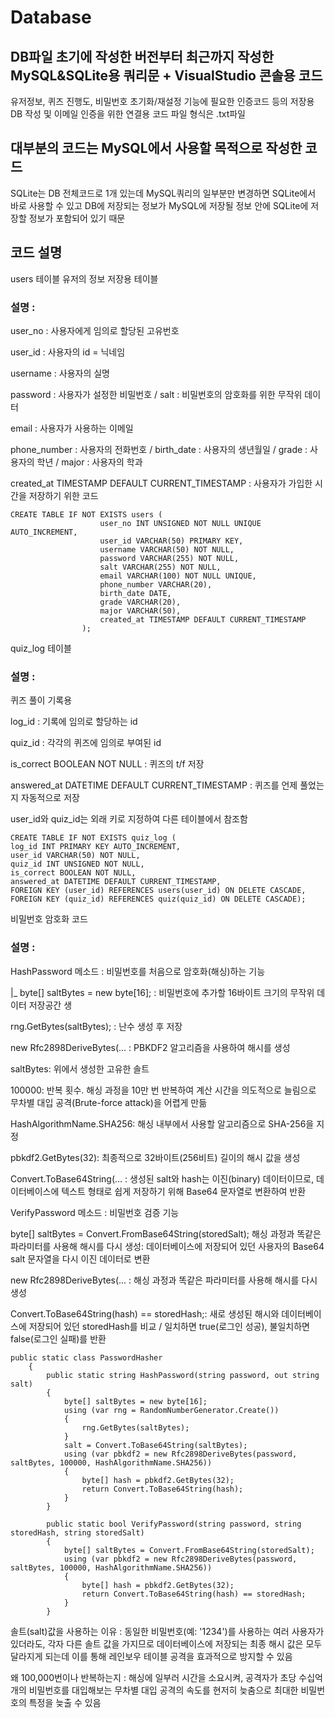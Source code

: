 # Database
## DB파일 초기에 작성한 버전부터 최근까지 작성한 MySQL&SQLite용 쿼리문 + VisualStudio 콘솔용 코드
유저정보, 퀴즈 진행도, 비밀번호 초기화/재설정 기능에 필요한 인증코드 등의 저장용 DB 작성 및 이메일 인증을 위한 연결용 코드
파일 형식은 .txt파일

## 대부분의 코드는 MySQL에서 사용할 목적으로 작성한 코드
SQLite는 DB 전체코드로 1개 있는데 MySQL쿼리의 일부분만 변경하면 SQLite에서 바로 사용할 수 있고 DB에 저장되는 정보가 MySQL에 저장될 정보 안에 SQLite에 저장할 정보가 포함되어 있기 때문

## 코드 설명 
users 테이블
유저의 정보 저장용 테이블

### 설명 :

user_no : 사용자에게 임의로 할당된 고유번호

user_id : 사용자의 id = 닉네임

username : 사용자의 실명

password : 사용자가 설정한 비밀번호 / salt : 비밀번호의 암호화를 위한 무작위 데이터

email : 사용자가 사용하는 이메일

phone_number : 사용자의 전화번호 / birth_date : 사용자의 생년월일 / grade : 사용자의 학년 / major : 사용자의 학과

created_at TIMESTAMP DEFAULT CURRENT_TIMESTAMP : 사용자가 가입한 시간을 저장하기 위한 코드

    CREATE TABLE IF NOT EXISTS users (
                        user_no INT UNSIGNED NOT NULL UNIQUE AUTO_INCREMENT,
                        user_id VARCHAR(50) PRIMARY KEY,
                        username VARCHAR(50) NOT NULL,
                        password VARCHAR(255) NOT NULL,
                        salt VARCHAR(255) NOT NULL,
                        email VARCHAR(100) NOT NULL UNIQUE,
                        phone_number VARCHAR(20),
                        birth_date DATE,
                        grade VARCHAR(20),
                        major VARCHAR(50),
                        created_at TIMESTAMP DEFAULT CURRENT_TIMESTAMP
                    );

quiz_log 테이블

### 설명 :  

퀴즈 풀이 기록용

log_id : 기록에 임의로 할당하는 id

quiz_id : 각각의 퀴즈에 임의로 부여된 id

is_correct BOOLEAN NOT NULL : 퀴즈의 t/f 저장

answered_at DATETIME DEFAULT CURRENT_TIMESTAMP : 퀴즈를 언제 풀었는지 자동적으로 저장

user_id와 quiz_id는 외래 키로 지정하여 다른 테이블에서 참조함

    CREATE TABLE IF NOT EXISTS quiz_log (
    log_id INT PRIMARY KEY AUTO_INCREMENT,
    user_id VARCHAR(50) NOT NULL, 
    quiz_id INT UNSIGNED NOT NULL,
    is_correct BOOLEAN NOT NULL,
    answered_at DATETIME DEFAULT CURRENT_TIMESTAMP,
    FOREIGN KEY (user_id) REFERENCES users(user_id) ON DELETE CASCADE,
    FOREIGN KEY (quiz_id) REFERENCES quiz(quiz_id) ON DELETE CASCADE);

비밀번호 암호화 코드

### 설명 :

HashPassword 메소드 : 비밀번호를 처음으로 암호화(해싱)하는 기능

|_ byte[] saltBytes = new byte[16]; : 비밀번호에 추가할 16바이트 크기의 무작위 데이터 저장공간 생

   rng.GetBytes(saltBytes); : 난수 생성 후 저장

   new Rfc2898DeriveBytes(... :  PBKDF2 알고리즘을 사용하여 해시를 생성

   saltBytes: 위에서 생성한 고유한 솔트

   100000: 반복 횟수. 해싱 과정을 10만 번 반복하여 계산 시간을 의도적으로 늘림으로 무차별 대입 공격(Brute-force attack)을 어렵게 만듦

   HashAlgorithmName.SHA256: 해싱 내부에서 사용할 알고리즘으로 SHA-256을 지정

   pbkdf2.GetBytes(32): 최종적으로 32바이트(256비트) 길이의 해시 값을 생성

   Convert.ToBase64String(... : 생성된 salt와 hash는 이진(binary) 데이터이므로, 데이터베이스에 텍스트 형태로 쉽게 저장하기 위해 Base64 문자열로 변환하여 반환

VerifyPassword 메소드 : 비밀번호 검증 기능

   byte[] saltBytes = Convert.FromBase64String(storedSalt); 해싱 과정과 똑같은 파라미터를 사용해 해시를 다시 생성: 데이터베이스에 저장되어 있던 사용자의 Base64 salt 문자열을 다시 이진 데이터로 변환
   
   new Rfc2898DeriveBytes(... : 해싱 과정과 똑같은 파라미터를 사용해 해시를 다시 생성

   Convert.ToBase64String(hash) == storedHash;: 새로 생성된 해시와 데이터베이스에 저장되어 있던 storedHash를 비교 / 일치하면 true(로그인 성공), 불일치하면 false(로그인 실패)를 반환

    public static class PasswordHasher
        {
            public static string HashPassword(string password, out string salt)
            {
                byte[] saltBytes = new byte[16];
                using (var rng = RandomNumberGenerator.Create())
                {
                    rng.GetBytes(saltBytes);
                }
                salt = Convert.ToBase64String(saltBytes);
                using (var pbkdf2 = new Rfc2898DeriveBytes(password, saltBytes, 100000, HashAlgorithmName.SHA256))
                {
                    byte[] hash = pbkdf2.GetBytes(32);
                    return Convert.ToBase64String(hash);
                }
            }

            public static bool VerifyPassword(string password, string storedHash, string storedSalt)
            {
                byte[] saltBytes = Convert.FromBase64String(storedSalt);
                using (var pbkdf2 = new Rfc2898DeriveBytes(password, saltBytes, 100000, HashAlgorithmName.SHA256))
                {
                    byte[] hash = pbkdf2.GetBytes(32);
                    return Convert.ToBase64String(hash) == storedHash;
                }
            }

   솔트(salt)값을 사용하는 이유 : 동일한 비밀번호(예: '1234')를 사용하는 여러 사용자가 있더라도, 각자 다른 솔트 값을 가지므로 데이터베이스에 저장되는 최종 해시 값은 모두 달라지게 되는데 이를 통해 레인보우 테이블 공격을 효과적으로 방지할 수 있음

   왜 100,000번이나 반복하는지 : 해싱에 일부러 시간을 소요시켜, 공격자가 초당 수십억 개의 비밀번호를 대입해보는 무차별 대입 공격의 속도를 현저히 늦춤으로 최대한 비밀번호의 특정을 늦출 수 있음
